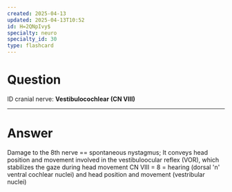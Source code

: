 ```yaml
---
created: 2025-04-13
updated: 2025-04-13T10:52
id: H=2QNpIvy$
specialty: neuro
specialty_id: 30
type: flashcard
---
```


# Question
ID cranial nerve: **Vestibulocochlear (CN VIII)**

---

# Answer
Damage to the 8th nerve == spontaneous nystagmus; It conveys head position and movement involved in the vestibuloocular reflex (VOR), which stabilizes the gaze during head movement  CN VIII = 8 = hearing (dorsal 'n' ventral cochlear nuclei) and head position and movement (vestribular nuclei)